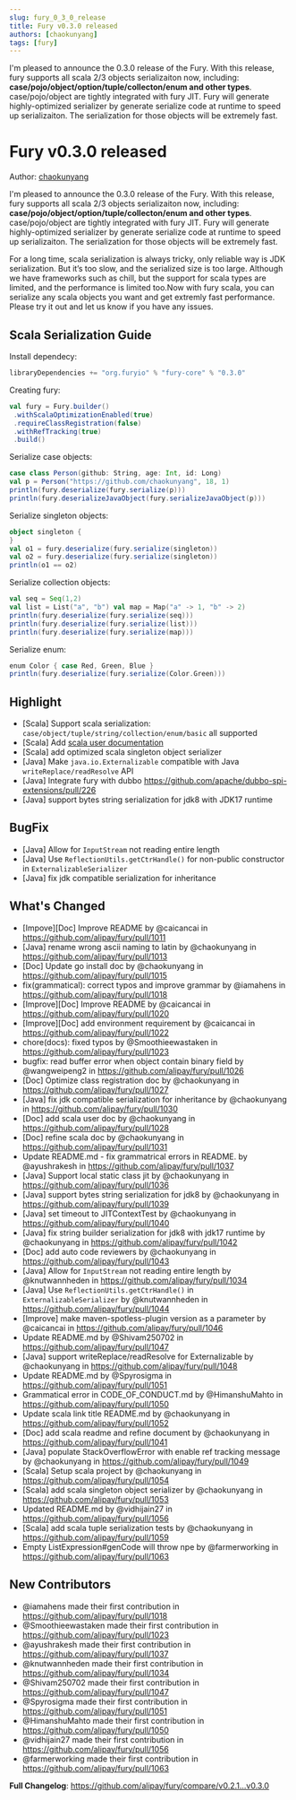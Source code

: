 ```yaml
---
slug: fury_0_3_0_release
title: Fury v0.3.0 released
authors: [chaokunyang]
tags: [fury]
---
```


I'm pleased to announce the 0.3.0 release of the Fury. With this release, fury supports all scala 2/3 objects serializaiton now, including: **case/pojo/object/option/tuple/collecton/enum and other types**. case/pojo/object are tightly integrated with fury JIT. Fury will generate highly-optimized serializer by generate serialize code at runtime to speed up serializaiton. The serialization for those objects will be extremely fast.

<!--truncate-->
# Fury v0.3.0 released

Author: [chaokunyang](https://github.com/chaokunyang)

I'm pleased to announce the 0.3.0 release of the Fury. With this release, fury supports all scala 2/3 objects serializaiton now, including: **case/pojo/object/option/tuple/collecton/enum and other types**. case/pojo/object are tightly integrated with fury JIT. Fury will generate highly-optimized serializer by generate serialize code at runtime to speed up serializaiton. The serialization for those objects will be extremely fast.

For a long time, scala serialization is always tricky, only reliable way is JDK serialization. But it’s too slow, and the serialized size is too large. Although we have frameworks such as chill, but the support for scala types are limited, and the performance is limited too.Now with fury scala, you can serialize any scala objects you want and get extremly fast performance. Please try it out and let us know if you have any issues.

## Scala Serialization Guide
Install dependecy:
```sbt
libraryDependencies += "org.furyio" % "fury-core" % "0.3.0"
```

Creating fury:

```scala
val fury = Fury.builder()
 .withScalaOptimizationEnabled(true) 
 .requireClassRegistration(false)
 .withRefTracking(true)
 .build()
```

Serialize case objects:

```scala
case class Person(github: String, age: Int, id: Long)
val p = Person("https://github.com/chaokunyang", 18, 1)
println(fury.deserialize(fury.serialize(p)))
println(fury.deserializeJavaObject(fury.serializeJavaObject(p)))
```

Serialize singleton objects:

```scala
object singleton {
}
val o1 = fury.deserialize(fury.serialize(singleton)) 
val o2 = fury.deserialize(fury.serialize(singleton)) 
println(o1 == o2)
```

Serialize collection objects:

```scala
val seq = Seq(1,2)
val list = List("a", "b") val map = Map("a" -> 1, "b" -> 2)
println(fury.deserialize(fury.serialize(seq)))
println(fury.deserialize(fury.serialize(list)))
println(fury.deserialize(fury.serialize(map)))
```

Serialize enum:

```scala
enum Color { case Red, Green, Blue }
println(fury.deserialize(fury.serialize(Color.Green)))
```

## Highlight
-  [Scala] Support scala serialization: `case/object/tuple/string/collection/enum/basic` all supported
-  [Scala] Add [scala user documentation](https://github.com/alipay/fury/blob/main/docs/guide/scala_guide.md)
- [Scala] add optimized scala singleton object serializer
-  [Java] Make `java.io.Externalizable` compatible with Java `writeReplace/readResolve` API
-  [Java] Integrate fury with dubbo https://github.com/apache/dubbo-spi-extensions/pull/226
- [Java] support bytes string serialization for jdk8 with JDK17 runtime

## BugFix
- [Java] Allow for `InputStream` not reading entire length 
- [Java] Use `ReflectionUtils.getCtrHandle()` for non-public constructor in `ExternalizableSerializer`
- [Java] fix jdk compatible serialization for inheritance 

## What's Changed
* [Impove][Doc] Improve README by @caicancai in https://github.com/alipay/fury/pull/1011
* [Java] rename wrong ascii naming to latin by @chaokunyang in https://github.com/alipay/fury/pull/1013
* [Doc] Update go install doc by @chaokunyang in https://github.com/alipay/fury/pull/1015
* fix(grammatical): correct typos and improve grammar by @iamahens in https://github.com/alipay/fury/pull/1018
* [Improve][Doc] Improve README by @caicancai in https://github.com/alipay/fury/pull/1020
* [Improve][Doc] add environment requirement by @caicancai in https://github.com/alipay/fury/pull/1022
* chore(docs): fixed typos by @Smoothieewastaken in https://github.com/alipay/fury/pull/1023
* bugfix: read buffer error when object contain binary field by @wangweipeng2 in https://github.com/alipay/fury/pull/1026
* [Doc] Optimize class registration doc by @chaokunyang in https://github.com/alipay/fury/pull/1027
* [Java] fix jdk compatible serialization for inheritance by @chaokunyang in https://github.com/alipay/fury/pull/1030
* [Doc] add scala user doc by @chaokunyang in https://github.com/alipay/fury/pull/1028
* [Doc] refine scala doc by @chaokunyang in https://github.com/alipay/fury/pull/1031
* Update README.md - fix grammatrical errors in README. by @ayushrakesh in https://github.com/alipay/fury/pull/1037
* [Java] Support local static class jit by @chaokunyang in https://github.com/alipay/fury/pull/1036
* [Java] support bytes string serialization for jdk8 by @chaokunyang in https://github.com/alipay/fury/pull/1039
* [Java] set timeout to JITContextTest by @chaokunyang in https://github.com/alipay/fury/pull/1040
* [Java] fix string builder serialization for jdk8 with jdk17 runtime by @chaokunyang in https://github.com/alipay/fury/pull/1042
* [Doc] add auto code reviewers by @chaokunyang in https://github.com/alipay/fury/pull/1043
* [Java] Allow for `InputStream` not reading entire length by @knutwannheden in https://github.com/alipay/fury/pull/1034
* [Java] Use `ReflectionUtils.getCtrHandle()` in `ExternalizableSerializer` by @knutwannheden in https://github.com/alipay/fury/pull/1044
* [Improve] make maven-spotless-plugin version as a parameter by @caicancai in https://github.com/alipay/fury/pull/1046
* Update README.md by @Shivam250702 in https://github.com/alipay/fury/pull/1047
* [Java] support writeReplace/readResolve for Externalizable by @chaokunyang in https://github.com/alipay/fury/pull/1048
* Update README.md by @Spyrosigma in https://github.com/alipay/fury/pull/1051
* Grammatical error in CODE_OF_CONDUCT.md by @HimanshuMahto in https://github.com/alipay/fury/pull/1050
* Update scala link title README.md by @chaokunyang in https://github.com/alipay/fury/pull/1052
* [Doc] add scala readme and refine document by @chaokunyang in https://github.com/alipay/fury/pull/1041
* [Java] populate StackOverflowError with enable ref tracking message by @chaokunyang in https://github.com/alipay/fury/pull/1049
* [Scala] Setup scala project by @chaokunyang in https://github.com/alipay/fury/pull/1054
* [Scala] add scala singleton object serializer by @chaokunyang in https://github.com/alipay/fury/pull/1053
* Updated README.md by @vidhijain27 in https://github.com/alipay/fury/pull/1056
* [Scala] add scala tuple serialization tests  by @chaokunyang in https://github.com/alipay/fury/pull/1059
* Empty ListExpression#genCode will throw npe by @farmerworking in https://github.com/alipay/fury/pull/1063

## New Contributors
* @iamahens made their first contribution in https://github.com/alipay/fury/pull/1018
* @Smoothieewastaken made their first contribution in https://github.com/alipay/fury/pull/1023
* @ayushrakesh made their first contribution in https://github.com/alipay/fury/pull/1037
* @knutwannheden made their first contribution in https://github.com/alipay/fury/pull/1034
* @Shivam250702 made their first contribution in https://github.com/alipay/fury/pull/1047
* @Spyrosigma made their first contribution in https://github.com/alipay/fury/pull/1051
* @HimanshuMahto made their first contribution in https://github.com/alipay/fury/pull/1050
* @vidhijain27 made their first contribution in https://github.com/alipay/fury/pull/1056
* @farmerworking made their first contribution in https://github.com/alipay/fury/pull/1063

**Full Changelog**: https://github.com/alipay/fury/compare/v0.2.1...v0.3.0